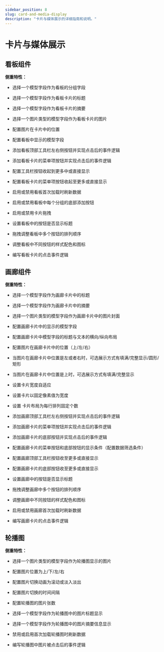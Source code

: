 ```yaml
---
sidebar_position: 8
slug: card-and-media-display
description: "卡片与媒体展示的详细指南和说明。"
---
```


# 卡片与媒体展示
## 看板组件
**侧重特性：**

*   选择一个模型字段作为看板的分组字段

*   选择一个模型字段作为看板卡片的标题

*   选择一个模型字段作为看板卡片的摘要

*   选择一个图片类型的模型字段作为看板卡片的图片

*   配置图片在卡片中的位置

*   配置看板中显示的模型字段

*   添加看板顶部工具栏左右侧按钮并实现点击后的事件逻辑

*   添加看板卡片的菜单项按钮并实现点击后的事件逻辑

*   配置工具栏按钮收起到更多中或直接显示

*   配置看板卡片的菜单项按钮收起至更多或直接显示

*   启用或禁用看板首次加载时刷新数据

*   启用或禁用看板中每个分组的底部添加按钮

*   启用或禁用卡片拖拽

*   设置看板中的按钮是否显示标题

*   拖拽调整看板中多个按钮的排列顺序

*   调整看板中不同按钮的样式配色和图标

*   编写看板卡片的点击事件逻辑

## 画廊组件
**侧重特性：**

*   选择一个模型字段作为画廊卡片中的标题

*   选择一个模型字段作为画廊卡片中的摘要

*   选择一个图片类型的模型字段作为画廊卡片中的图片封面

*   配置画廊卡片中的显示的模型字段

*   配置画廊卡片中模型字段的标题与文本的横向/纵向布局

*   配置图片在画廊卡片中的位置（上/左/右）

*   当图片在画廊卡片中位置是左或者右时，可选展示方式有填满/完整显示/圆形/矩形

*   当图片在画廊卡片中位置是上时，可选展示方式有填满/完整显示

*   设置卡片宽度自适应

*   设置卡片以固定像素值为宽度

*   设置 卡片布局为每行排列固定个数

*   添加画廊顶部工具栏左右侧按钮并实现点击后的事件逻辑

*   添加画廊卡片的菜单项按钮并实现点击后的事件逻辑

*   添加画廊卡片的底部按钮并实现点击后的事件逻辑

*   配置画廊卡片的菜单按钮和底部按钮的显示条件（配置数据筛选条件）

*   配置画廊顶部工具栏按钮收至更多或直接显示

*   配置画廊卡片的底部按钮收至更多或直接显示

*   设置画廊中的按钮是否显示标题

*   拖拽调整画廊中多个按钮的排列顺序

*   调整画廊中不同按钮的样式配色和图标

*   启用或禁用画廊首次加载时刷新数据

*   编写画廊卡片的点击事件逻辑

## 轮播图
**侧重特性：**

*   选择一个图片类型的模型字段作为轮播图显示的图片

*   配置图片位置为上/下/左/右

*   配置图片切换动画为滚动或淡入淡出

*   配置图片切换的时间间隔

*   配置轮播图的图片张数

*   选择一个模型字段作为轮播图中的图片标题显示

*   选择一个模型字段作为轮播图中的图片摘要信息显示

*   禁用或启用首次加载轮播图时刷新数据

*   编写轮播图中图片被点击后的事件逻辑
